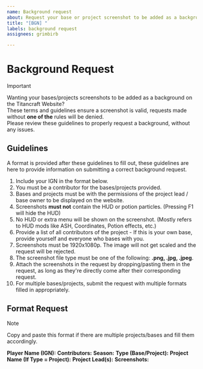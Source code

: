 ```yaml
---
name: Background request
about: Request your base or project screenshot to be added as a background image database
title: "[BGN] "
labels: background request
assignees: grimbirb

---
```


# Background Request  
> [!IMPORTANT]
> Wanting your bases/projects screenshots to be added as a background on the Titancraft Website?  
> These terms and guidelines ensure a screenshot is valid, requests made without **__one of the__** rules will be denied.  
> Please review these guidelines to properly request a background, without any issues.  

## Guidelines  
A format is provided after these guidelines to fill out, these guidelines are here to provide information on submitting a correct background request.  

1. Include your IGN in the format below.  
2. You must be a contributor for the bases/projects provided.  
3. Bases and projects must be with the permissions of the project lead / base owner to be displayed on the website.  
4. Screenshots **must not** contain the HUD or potion particles. (Pressing F1 will hide the HUD)  
5. No HUD or extra menu will be shown on the screenshot. (Mostly refers to HUD mods like ASH, Coordinates, Potion effects, etc.)  
6. Provide a list of all contributors of the project - If this is your own base, provide yourself and everyone who bases with you.  
7. Screenshots must be 1920x1080p. The image will not get scaled and the request will be rejected.  
8. The screenshot file type must be one of the following: **.png, .jpg, .jpeg**.  
9. Attach the screenshots in the request by dropping/pasting them in the request, as long as they're directly come after their corresponding request.  
10. For multiple bases/projects, submit the request with multiple formats filled in appropriately.  

## Format Request  
> [!NOTE]
> Copy and paste this format if there are multiple projects/bases and fill them accordingly.  

**Player Name (IGN):** 
**Contributors:** 
**Season:** 
**Type (Base/Project):** 
**Project Name (If Type = Project):** 
**Project Lead(s):** 
**Screenshots:**
